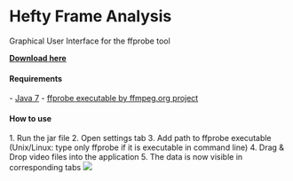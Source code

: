 Hefty Frame Analysis
====================

<p>Graphical User Interface for the ffprobe tool</p>

<a href="https://github.com/SHOTbyGUN/hefty-frame-analysis/releases"><p><b>Download here</b></p></a>

<h4>Requirements</h4>
  - <a href="http://java.com" target="_blank">Java 7</a>
  - <a href="http://www.ffmpeg.org/download.html" target="_blank">ffprobe executable by ffmpeg.org project</a>

<h4>How to use</h4>
  1. Run the jar file
  2. Open settings tab
  3. Add path to ffprobe executable (Unix/Linux: type only ffprobe if it is executable in command line)
  4. Drag & Drop video files into the application
  5. The data is now visible in corresponding tabs

<img src="http://i.imgur.com/rZq5X3Z.png" />
